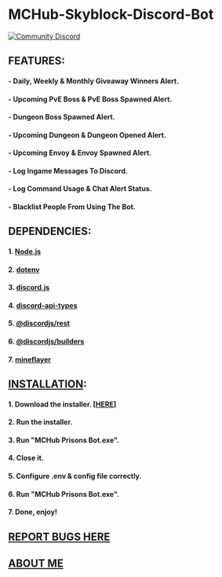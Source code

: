 # MCHub-Skyblock-Discord-Bot

[![Community Discord](https://img.shields.io/static/v1.svg?label=COMMUNITY&message=DISCORD&color=blue&logo=discord&style=for-the-badge)](https://discord.gg/RtZyHNeM8b)

## FEATURES:
#### - Daily, Weekly & Monthly Giveaway Winners Alert.
#### - Upcoming PvE Boss & PvE Boss Spawned Alert.
#### - Dungeon Boss Spawned Alert.
#### - Upcoming Dungeon & Dungeon Opened Alert.
#### - Upcoming Envoy & Envoy Spawned Alert.
#### - Log Ingame Messages To Discord.
#### - Log Command Usage & Chat Alert Status.
#### - Blacklist People From Using The Bot.

## DEPENDENCIES:
#### 1. [Node.js](https://github.com/nodejs/node "Node.js")
#### 2. [dotenv](https://github.com/motdotla/dotenv "dotenv")
#### 3. [discord.js](https://github.com/discordjs/discord.js/ "discord.js")
#### 4. [discord-api-types](https://github.com/discordjs/discord-api-types "discord-api-types")
#### 5. [@discordjs/rest](https://www.npmjs.com/package/@discordjs/rest "@discordjs/rest")
#### 6. [@discordjs/builders](https://www.npmjs.com/package/@discordjs/builders "@discordjs/builders")
#### 7. [mineflayer](https://github.com/PrismarineJS/mineflayer "mineflayer")

## [INSTALLATION](https://www.youtube.com/playlist?list=PLwsD_Qp4brFdANf4hj1a_bfLpSIjDRKXr "YouTube Playlist"):
#### 1. Download the installer. [[HERE](https://github.com/QimieGames/MCHub-Skyblock-Bot/releases "MCHub Skyblock Bot Installer Download Page")]
#### 2. Run the installer.
#### 3. Run "MCHub Prisons Bot.exe".
#### 4. Close it.
#### 5. Configure .env & config file correctly.
#### 6. Run "MCHub Prisons Bot.exe".
#### 7. Done, enjoy!

## [REPORT BUGS HERE](https://github.com/QimieGames/MCHub-Skyblock-Bot/issues "Report Issue(s)/Bug(s)")

## [ABOUT ME](https://linktr.ee/qimiegames "Link To All My Stuffs")
